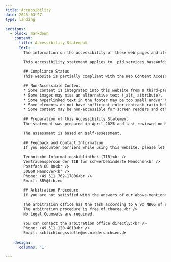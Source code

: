 ```yaml
---
title: Accessibility
date: 2025-03-27
type: landing

sections:
  - block: markdown
    content:
      title: Accessibility Statement
      text: |
        The information on the accessibility of these web pages and its contact details are in accordance with § 9b NBGG.
        
        This accessibility statement applies to _pid.services.base4nfdi.de_ and its sub-pages.
        
        ## Compliance Status
        This website is partially compliant with the Web Content Accessibility Guidelines (WCAG) 2.1 and the applicable European Standard EN 301 549 V2.1.2 (2018) due to the non-compliances and exemptions listed below. These websites are mostly compatible with the requirements of the harmonized European standard EN 301 549 V2.1.2 (08-2018) and WCAG 2.1 (Web Content Accessibility Guidelines). Identified non-compliances and exemptions are listed below.
        
        ## Non-Accessible Content
        * Some content is integrated into this website from a third-party source (for example, via frames) over which we do not have full authority and control. This content may be non-accessible or become non-accessible at any point in the future.
        * Some images may miss an alternative text (_alt_ attribute).
        * Some hyperlinked text in the footer may be too small and/or too closely spaced, going below a minimum touch target size for touch devices.
        * Some elements do not have sufficient color contrast ratio between the foreground text and its background, hence do not meet minimum contrast ratio threshold recommendations.
        * Some content may be non-accessible for screen readers and other assistive technology as the respective tests may have not been performed comprehensively for all scenarios.
        
        ## Preparation of this Accessibility Statement
        The statement was prepared in April 2025 and last reviewed on May 13, 2025.
        
        The assessment is based on self-assessment.
        
        ## Feedback and Contact Information
        If you encounter barriers while using this website, please let us know. Please feel free to contact us using the following methods.
        
        Technische Informationsbibliothek (TIB)<br />
        Vertrauensperson der TIB für schwerbehinderte Menschen<br />
        Postfach 60 80<br />
        30060 Hannover<br />
        Phone: +49 511 762-17806<br />
        Email: SBV@tib.eu
        
        ## Arbitration Procedure
        If you are not satisfied with the answers of our above-mentioned contact point, you can contact the arbitration office, which is located at the State Representative for People with Disabilities in Lower Saxony, for the initiation of an arbitration procedure in accordance with the Niedersächsisches Behindertengleichstellungsgesetz (Disability Equality Act of Lower Saxony) (NBGG).
        
        The arbitration office has the task according to § 9d NBGG of settling disputes between people with disabilities and public institutions of the state of Lower Saxony on the topic of accessibility in IT.<br />        
        The arbitration procedure is free of charge.<br />
        No Legal Counsels are required.
        
        You can contact the arbitration office directly:<br />
        Phone: +49 511 120-4010<br />
        Email: schlichtungsstelle@ms.niedersachsen.de
        
    design:
      columns: '1'

---
```

